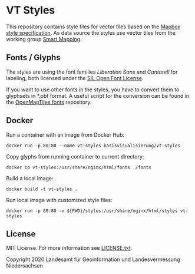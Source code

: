# VT Styles
This repository contains style files for vector tiles based on the [Mapbox style specification](https://docs.mapbox.com/mapbox-gl-js/style-spec/). As data source the styles use vector tiles from the working group [Smart Mapping](https://adv-smart.de).

## Fonts / Glyphs
The styles are using the font families _Liberation Sans_ and _Cantarell_ for labeling, both licensed under the [SIL Open Font License](https://scripts.sil.org/cms/scripts/page.php?site_id=nrsi&id=OFL). 

If you want to use other fonts in the styles, you have to convert them to glyphsets in *.pbf format. A useful script for the conversion can be found in the [OpenMapTiles fonts](https://github.com/openmaptiles/fonts) repository.

## Docker

Run a container with an image from Docker Hub:
```
docker run -p 80:80 --name vt-styles basisvisualisierung/vt-styles
```

Copy glyphs from running container to current directory:
```
docker cp vt-styles:/usr/share/nginx/html/fonts ./fonts
```

Build a local image:
```
docker build -t vt-styles .
```

Run local image with customized style files:
```
docker run -p 80:80 -v ${PWD}/styles:/usr/share/nginx/html/styles vt-styles
```

## License
MIT License. For more information see [LICENSE.txt](LICENSE.txt).

Copyright 2020 Landesamt für Geoinformation und Landesvermessung Niedersachsen
